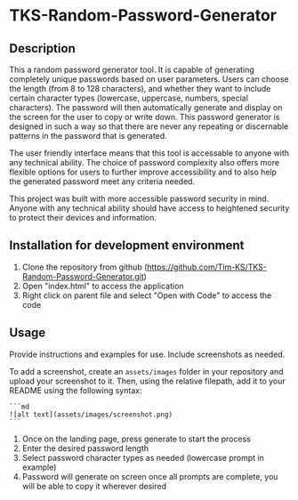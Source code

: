 # TKS-Random-Password-Generator

## Description

This a random password generator tool. It is capable of generating completely unique passwords based on user parameters. Users can choose the length (from 8 to 128 characters), and whether they want to include certain character types (lowercase, uppercase, numbers, special characters). The password will then automatically generate and display on the screen for the user to copy or write down. This password generator is designed in such a way so that there are never any repeating or discernable patterns in the password that is generated.  
  
The user friendly interface means that this tool is accessable to anyone with any technical ability. The choice of password complexity also offers more flexible options for users to further improve accessibility and to also help the generated password meet any criteria needed.  
  
This project was built with more accessible password security in mind. Anyone with any technical ability should have access to heightened security to protect their devices and information.

## Installation for development environment

1. Clone the repository from github (https://github.com/Tim-KS/TKS-Random-Password-Generator.git)
2. Open "index.html" to access the application
3. Right click on parent file and select "Open with Code" to access the code

## Usage

Provide instructions and examples for use. Include screenshots as needed.

To add a screenshot, create an `assets/images` folder in your repository and upload your screenshot to it. Then, using the relative filepath, add it to your README using the following syntax:

    ```md
    ![alt text](assets/images/screenshot.png)
    ```
1. Once on the landing page, press generate to start the process
2. Enter the desired password length
3. Select password character types as needed (lowercase prompt in example)
4. Password will generate on screen once all prompts are complete, you will be able to copy it wherever desired
